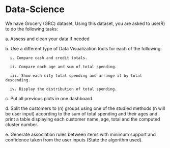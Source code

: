 # Data-Science

We have Grocery (GRC) dataset, Using this dataset, you are asked to use(R) to do the following tasks:

a. Assess and clean your data if needed

b. Use a different type of Data Visualization tools for each of the following:

      i. Compare cash and credit totals.

      ii. Compare each age and sum of total spending.

      iii. Show each city total spending and arrange it by total descending.

      iv. Display the distribution of total spending.

c. Put all previous plots in one dashboard.

d. Split the customers to (n) groups using one of the studied methods (n will be user input) according to the sum of total spending and their ages and print a table displaying each customer name, age, total and the computed cluster number.

e. Generate association  rules  between  items  with  minimum  support  and confidence taken from the user inputs (State the algorithm used).
